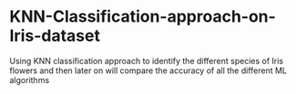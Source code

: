 # KNN-Classification-approach-on-Iris-dataset
Using KNN classification approach to identify the different species of Iris flowers and then later on will compare the accuracy of all the different ML algorithms
